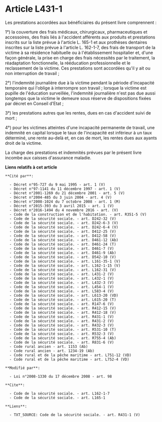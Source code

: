 # Article L431-1

Les prestations accordées aux bénéficiaires du présent livre comprennent : 

1°) la couverture des frais médicaux, chirurgicaux, pharmaceutiques et accessoires, des frais liés à l'accident afférents aux
produits et prestations inscrits sur la liste prévue à l'article L. 165-1 et aux prothèses dentaires inscrites sur la liste
prévue à l'article L. 162-1-7, des frais de transport de la victime à sa résidence habituelle ou à l'établissement
hospitalier et, d'une façon générale, la prise en charge des frais nécessités par le traitement, la réadaptation
fonctionnelle, la rééducation professionnelle et le reclassement de la victime. Ces prestations sont accordées qu'il y ait ou
non interruption de travail ; 

2°) l'indemnité journalière due à la victime pendant la période d'incapacité temporaire qui l'oblige à interrompre son
travail ; lorsque la victime est pupille de l'éducation surveillée, l'indemnité journalière n'est pas due aussi longtemps que
la victime le demeure sous réserve de dispositions fixées par décret en Conseil d'Etat ; 

3°) les prestations autres que les rentes, dues en cas d'accident suivi de mort ; 

4°) pour les victimes atteintes d'une incapacité permanente de travail, une indemnité en capital lorsque le taux de
l'incapacité est inférieur à un taux déterminé, une rente au-delà et, en cas de mort, les rentes dues aux ayants droit de la
victime. 

La charge des prestations et indemnités prévues par le présent livre incombe aux caisses d'assurance maladie.

**Liens relatifs à cet article**

	**Cité par**:

	  - Décret n°95-727 du 9 mai 1995 - art. 1 (V)
	  - Décret n°97-1141 du 11 décembre 1997 - art. 1 (V)
	  - Décret n°2001-1269 du 21 décembre 2001 - art. 5 (V)
	  - Décret n°2004-485 du 3 juin 2004 - art. 4 (V)
	  - Décret n°2008-1024 du 7 octobre 2008 - art. 1 (M)
	  - Décret n°2015-393 du 3 avril 2015 - art. 1 (V)
	  - Décret n°2016-1494 du 4 novembre 2016 - art. (V)
	  - Code de la construction et de l'habitation. - art. R351-5 (V)
	  - Code de la sécurité sociale. - art. D242-32 (V)
	  - Code de la sécurité sociale. - art. D242-6-3 (V)
	  - Code de la sécurité sociale. - art. D242-6-4 (V)
	  - Code de la sécurité sociale. - art. D412-25 (V)
	  - Code de la sécurité sociale. - art. D412-58 (V)
	  - Code de la sécurité sociale. - art. D461-12 (Ab)
	  - Code de la sécurité sociale. - art. D461-24 (T)
	  - Code de la sécurité sociale. - art. D461-7 (V)
	  - Code de la sécurité sociale. - art. D461-9 (Ab)
	  - Code de la sécurité sociale. - art. D542-10 (V)
	  - Code de la sécurité sociale. - art. L161-35-1 (V)
	  - Code de la sécurité sociale. - art. L162-1-15 (V)
	  - Code de la sécurité sociale. - art. L162-31 (V)
	  - Code de la sécurité sociale. - art. L431-2 (V)
	  - Code de la sécurité sociale. - art. L432-1 (V)
	  - Code de la sécurité sociale. - art. L432-3 (V)
	  - Code de la sécurité sociale. - art. L454-1 (V)
	  - Code de la sécurité sociale. - art. L583-4 (V)
	  - Code de la sécurité sociale. - art. L613-20 (VD)
	  - Code de la sécurité sociale. - art. L615-20 (T)
	  - Code de la sécurité sociale. - art. R147-6 (V)
	  - Code de la sécurité sociale. - art. R412-15 (V)
	  - Code de la sécurité sociale. - art. R412-18 (V)
	  - Code de la sécurité sociale. - art. R431-1 (V)
	  - Code de la sécurité sociale. - art. R431-2 (V)
	  - Code de la sécurité sociale. - art. R432-3 (V)
	  - Code de la sécurité sociale. - art. R531-10 (T)
	  - Code de la sécurité sociale. - art. R532-3 (V)
	  - Code de la sécurité sociale. - art. R755-4 (Ab)
	  - Code de la sécurité sociale. - art. R831-6 (V)
	  - Code rural ancien - art. 1153 (Ab)
	  - Code rural ancien - art. 1234-19 (Ab)
	  - Code rural et de la pêche maritime - art. L751-12 (VD)
	  - Code rural et de la pêche maritime - art. L752-4 (VD)

	**Modifié par**:

	  - Loi n°2008-1330 du 17 décembre 2008 - art. 98

	**Cite**:

	  - Code de la sécurité sociale. - art. L162-1-7
	  - Code de la sécurité sociale. - art. L165-1

	**Liens**:

	  - TXT_SOURCE: Code de la sécurité sociale. - art. R431-1 (V)
